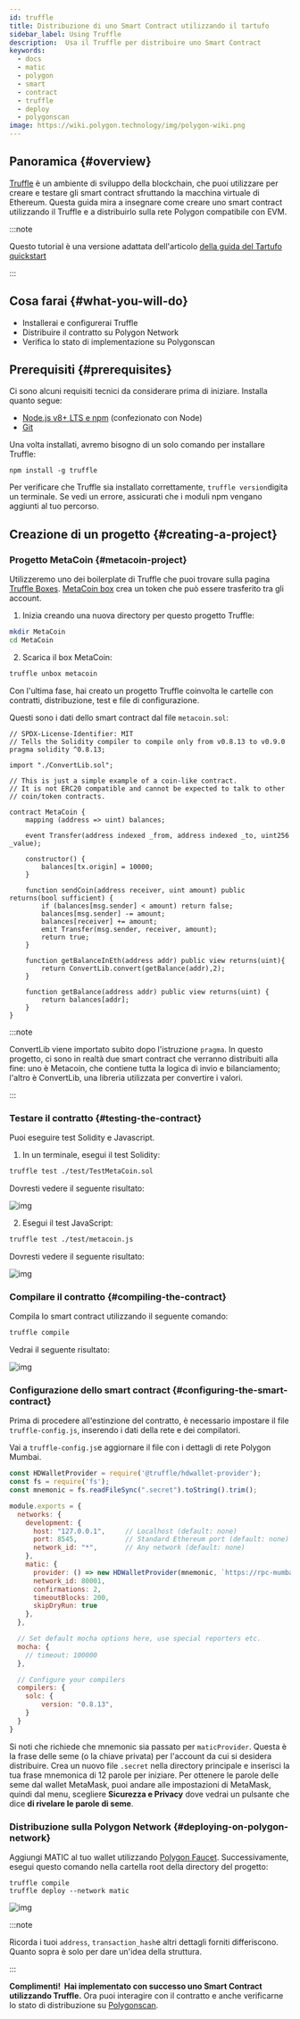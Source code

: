 ```yaml
---
id: truffle
title: Distribuzione di uno Smart Contract utilizzando il tartufo
sidebar_label: Using Truffle
description:  Usa il Truffle per distribuire uno Smart Contract
keywords:
  - docs
  - matic
  - polygon
  - smart
  - contract
  - truffle
  - deploy
  - polygonscan
image: https://wiki.polygon.technology/img/polygon-wiki.png
---
```


## Panoramica {#overview}

[Truffle](https://trufflesuite.com/) è un ambiente di sviluppo della blockchain, che puoi utilizzare per creare e testare gli smart contract sfruttando la macchina virtuale di Ethereum. Questa guida mira a insegnare come creare uno smart contract utilizzando il Truffle e a distribuirlo sulla rete Polygon compatibile con EVM.

:::note

Questo tutorial è una versione adattata dell'articolo [<ins>della guida del Tartufo quickstart</ins>](https://www.trufflesuite.com/docs/truffle/quickstart)

:::

## Cosa farai {#what-you-will-do}

- Installerai e configurerai Truffle
- Distribuire il contratto su Polygon Network
- Verifica lo stato di implementazione su Polygonscan

## Prerequisiti {#prerequisites}

Ci sono alcuni requisiti tecnici da considerare prima di iniziare. Installa quanto segue:

- [Node.js v8+ LTS e npm](https://nodejs.org/en/) (confezionato con Node)
- [Git](https://git-scm.com/)

Una volta installati, avremo bisogno di un solo comando per installare Truffle:

```
npm install -g truffle
```

Per verificare che Truffle sia installato correttamente, `truffle version`digita un terminale. Se vedi un errore, assicurati che i moduli npm vengano aggiunti al tuo percorso.

## Creazione di un progetto {#creating-a-project}

### Progetto MetaCoin {#metacoin-project}

Utilizzeremo uno dei boilerplate di Truffle che puoi trovare sulla pagina [Truffle Boxes](https://trufflesuite.com/boxes/). [MetaCoin box](https://trufflesuite.com/boxes/metacoin/) crea un token che può essere trasferito tra gli account.

1. Inizia creando una nuova directory per questo progetto Truffle:

  ```bash
  mkdir MetaCoin
  cd MetaCoin
  ```

2. Scarica il box MetaCoin:

  ```bash
  truffle unbox metacoin
  ```

Con l'ultima fase, hai creato un progetto Truffle coinvolta le cartelle con contratti, distribuzione, test e file di configurazione.

Questi sono i dati dello smart contract dal file `metacoin.sol`:

```solidity title="metacoin.sol"
// SPDX-License-Identifier: MIT
// Tells the Solidity compiler to compile only from v0.8.13 to v0.9.0
pragma solidity ^0.8.13;

import "./ConvertLib.sol";

// This is just a simple example of a coin-like contract.
// It is not ERC20 compatible and cannot be expected to talk to other
// coin/token contracts.

contract MetaCoin {
	mapping (address => uint) balances;

	event Transfer(address indexed _from, address indexed _to, uint256 _value);

	constructor() {
		balances[tx.origin] = 10000;
	}

	function sendCoin(address receiver, uint amount) public returns(bool sufficient) {
		if (balances[msg.sender] < amount) return false;
		balances[msg.sender] -= amount;
		balances[receiver] += amount;
		emit Transfer(msg.sender, receiver, amount);
		return true;
	}

	function getBalanceInEth(address addr) public view returns(uint){
		return ConvertLib.convert(getBalance(addr),2);
	}

	function getBalance(address addr) public view returns(uint) {
		return balances[addr];
	}
}
```

:::note

ConvertLib viene importato subito dopo l'istruzione `pragma`. In questo progetto, ci sono in realtà due smart contract che verranno distribuiti alla fine: uno è Metacoin, che contiene tutta la logica di invio e bilanciamento; l'altro è ConvertLib, una libreria utilizzata per convertire i valori.

:::

### Testare il contratto {#testing-the-contract}

Puoi eseguire test Solidity e Javascript.

1. In un terminale, esegui il test Solidity:

  ```bash
  truffle test ./test/TestMetaCoin.sol
  ```

Dovresti vedere il seguente risultato:

![img](/img/truffle/test1.png)

2. Esegui il test JavaScript:

  ```bash
  truffle test ./test/metacoin.js
  ```

Dovresti vedere il seguente risultato:

![img](/img/truffle/test2.png)

### Compilare il contratto {#compiling-the-contract}

Compila lo smart contract utilizzando il seguente comando:

```bash
truffle compile
```

Vedrai il seguente risultato:

![img](/img/truffle/compile.png)

### Configurazione dello smart contract {#configuring-the-smart-contract}

Prima di procedere all'estinzione del contratto, è necessario impostare il file `truffle-config.js`, inserendo i dati della rete e dei compilatori.

Vai a `truffle-config.js`e aggiornare il file con i dettagli di rete Polygon Mumbai.

```js title="truffle-config.js"
const HDWalletProvider = require('@truffle/hdwallet-provider');
const fs = require('fs');
const mnemonic = fs.readFileSync(".secret").toString().trim();

module.exports = {
  networks: {
    development: {
      host: "127.0.0.1",     // Localhost (default: none)
      port: 8545,            // Standard Ethereum port (default: none)
      network_id: "*",       // Any network (default: none)
    },
    matic: {
      provider: () => new HDWalletProvider(mnemonic, `https://rpc-mumbai.maticvigil.com`),
      network_id: 80001,
      confirmations: 2,
      timeoutBlocks: 200,
      skipDryRun: true
    },
  },

  // Set default mocha options here, use special reporters etc.
  mocha: {
    // timeout: 100000
  },

  // Configure your compilers
  compilers: {
    solc: {
        version: "0.8.13",
    }
  }
}
```

Si noti che richiede che mnemonic sia passato per `maticProvider`. Questa è la frase delle seme (o la chiave privata) per l'account da cui si desidera distribuire. Crea un nuovo file `.secret` nella directory principale e inserisci la tua frase mnemonica di 12 parole per iniziare. Per ottenere le parole delle seme dal wallet MetaMask, puoi andare alle impostazioni di MetaMask, quindi dal menu, scegliere **Sicurezza e Privacy** dove vedrai un pulsante che dice **di rivelare le parole di seme**.

### Distribuzione sulla Polygon Network {#deploying-on-polygon-network}

Aggiungi MATIC al tuo wallet utilizzando [Polygon Faucet](https://faucet.polygon.technology/). Successivamente, esegui questo comando nella cartella root della directory del progetto:

```
truffle compile
truffle deploy --network matic
```

![img](/img/truffle/deployed-contract.png)

:::note

Ricorda i tuoi `address`, `transaction_hash`e altri dettagli forniti differiscono. Quanto sopra è solo per dare un'idea della struttura.

:::

**Complimenti!  Hai implementato con successo uno Smart Contract utilizzando Truffle.** Ora puoi interagire con il contratto e anche verificarne lo stato di distribuzione su [Polygonscan](https://mumbai.polygonscan.com/).
